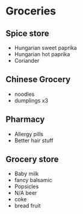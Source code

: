 # Groceries

## Spice store

- Hungarian sweet paprika
- Hungarian hot paprika
- Coriander

## Chinese Grocery

- noodles
- dumplings x3

## Pharmacy

- Allergy pills
- Better hair stuff

## Grocery store

- Baby milk
- fancy balsamic
- Popsicles
- N/A beer
- coke
- bread
fruit
